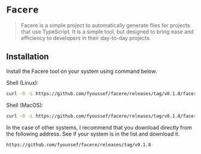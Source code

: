 # `Facere`

> Facere is a simple project to automatically generate files for projects that use TypeScript.
> It is a simple tool, but designed to bring ease and efficiency to developers in their day-to-day projects.

## Installation

Install the Facere tool on your system using command below.

Shell (Linux):

```sh
curl -O -L https://github.com/fyoussef/facere/releases/tag/v0.1.8/facere-x86_64-unknown-linux-gnu.tar.gz
```

Shell (MacOS):

```sh
curl -O -L https://github.com/fyoussef/facere/releases/tag/v0.1.8/facere-aarch64-apple-darwin.tar.gz
```

In the case of other systems, I recommend that you download directly from the following address.
See if your system is in the list and download it.

```
https://github.com/fyoussef/facere/releases/tag/v0.1.8
```
